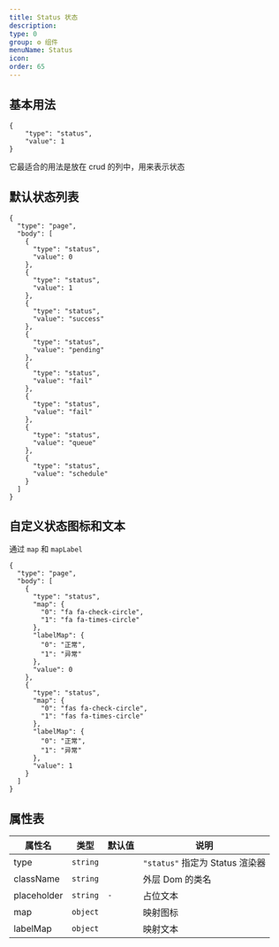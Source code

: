 ```yaml
---
title: Status 状态
description:
type: 0
group: ⚙ 组件
menuName: Status
icon:
order: 65
---
```


## 基本用法

```schema: scope="body"
{
    "type": "status",
    "value": 1
}
```

它最适合的用法是放在 crud 的列中，用来表示状态

## 默认状态列表

```schema
{
  "type": "page",
  "body": [
    {
      "type": "status",
      "value": 0
    },
    {
      "type": "status",
      "value": 1
    },
    {
      "type": "status",
      "value": "success"
    },
    {
      "type": "status",
      "value": "pending"
    },
    {
      "type": "status",
      "value": "fail"
    },
    {
      "type": "status",
      "value": "fail"
    },
    {
      "type": "status",
      "value": "queue"
    },
    {
      "type": "status",
      "value": "schedule"
    }
  ]
}
```

## 自定义状态图标和文本

通过 `map` 和 `mapLabel`

```schema
{
  "type": "page",
  "body": [
    {
      "type": "status",
      "map": {
        "0": "fa fa-check-circle",
        "1": "fa fa-times-circle"
      },
      "labelMap": {
        "0": "正常",
        "1": "异常"
      },
      "value": 0
    },
    {
      "type": "status",
      "map": {
        "0": "fas fa-check-circle",
        "1": "fas fa-times-circle"
      },
      "labelMap": {
        "0": "正常",
        "1": "异常"
      },
      "value": 1
    }
  ]
}
```

## 属性表

| 属性名      | 类型     | 默认值 | 说明                            |
| ----------- | -------- | ------ | ------------------------------- |
| type        | `string` |        | `"status"` 指定为 Status 渲染器 |
| className   | `string` |        | 外层 Dom 的类名                 |
| placeholder | `string` | `-`    | 占位文本                        |
| map         | `object` |        | 映射图标                        |
| labelMap    | `object` |        | 映射文本                        |
